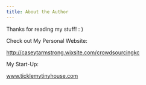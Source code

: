 ```yaml
---
title: About the Author
---
```


Thanks for reading my stuff! : )

Check out My Personal Website:

http://caseytarmstrong.wixsite.com/crowdsourcingkc

My Start-Up:


www.ticklemytinyhouse.com
